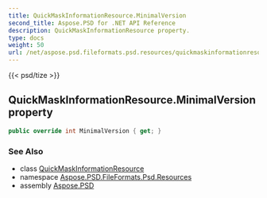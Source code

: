 ```yaml
---
title: QuickMaskInformationResource.MinimalVersion
second_title: Aspose.PSD for .NET API Reference
description: QuickMaskInformationResource property. 
type: docs
weight: 50
url: /net/aspose.psd.fileformats.psd.resources/quickmaskinformationresource/minimalversion/
---
```

{{< psd/tize >}}
## QuickMaskInformationResource.MinimalVersion property

```csharp
public override int MinimalVersion { get; }
```

### See Also

* class [QuickMaskInformationResource](../)
* namespace [Aspose.PSD.FileFormats.Psd.Resources](../../quickmaskinformationresource/)
* assembly [Aspose.PSD](../../../)


